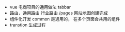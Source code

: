 - vue 电商项目的通用做法
  tabbar
- 路由，通用路由 行业路由
  /pages  网站地图创建完成
- 组件化开发
  common  是通用的，  在多个页面会共用的组件
- transtion 生成过程